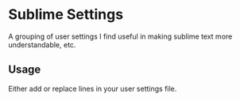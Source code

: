 # Sublime Settings

A grouping of user settings I find useful in making sublime text more understandable, etc.


## Usage

Either add or replace lines in your user settings file.

